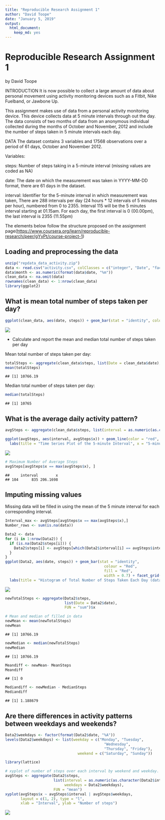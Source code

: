 ```yaml
---
title: "Reproducible Research Assignment 1"
author: "David Toope"
date: "January 5, 2019"
output: 
  html_document: 
    keep_md: yes
---
```

# Reproducible Research Assignment 1
by David Toope

INTRODUCTION 
It is now possible to collect a large amount of data about personal movement using activity monitoring devices such as a Fitbit, Nike Fuelband, or Jawbone Up.

This assignment makes use of data from a personal activity monitoring device. This device collects data at 5 minute intervals through out the day. The data consists of two months of data from an anonymous individual collected during the months of October and November, 2012 and include the number of steps taken in 5 minute intervals each day.

DATA
The dataset contains 3 variables and 17568 observations over a period of 61 days, October and November 2012.

Variables:

steps: Number of steps taking in a 5-minute interval (missing values are coded as NA)

date: The date on which the measurement was taken in YYYY-MM-DD format, there are 61 days in the dataset.

interval: Identifier for the 5-minute interval in which measurement was taken, There are 288 intervals per day (24 hours * 12 intervals of 5 minutes per hour), numbered from 0 to 2355. Interval 115 will be the 5 minutes interval starting at 01.15am. For each day, the first interval is 0 (00.00pm), the last interval is 2355 (11.55pm)

The elements below follow the structure proposed on the assignment page(https://www.coursera.org/learn/reproducible-research/peer/gYyPt/course-project-1)


## Loading and preprocessing the data


```r
unzip("repdata_data_activity.zip")
data <- read.csv("activity.csv", colClasses = c("integer", "Date", "factor"))
data$month <- as.numeric(format(data$date, "%m"))
clean_data <- na.omit(data)
rownames(clean_data) <- 1:nrow(clean_data)
library(ggplot2)
```



## What is mean total number of steps taken per day?

```r
ggplot(clean_data, aes(date, steps)) + geom_bar(stat = "identity", colour = "steelblue", fill = "steelblue", width = 0.7) + facet_grid(. ~ month, scales = "free") + labs(title = "Histogram of Total Number of Steps Taken Each Day", x = "Date", y = "Total number of steps")
```

![](figure/unnamed-chunk-2-1.png)<!-- -->

* Calculate and report the mean and median total number of steps taken per day

Mean total number of steps taken per day:

```r
totalSteps <- aggregate(clean_data$steps, list(Date = clean_data$date), FUN = "sum")$x
mean(totalSteps)
```

```
## [1] 10766.19
```
Median total number of steps taken per day:

```r
median(totalSteps)
```

```
## [1] 10765
```

## What is the average daily activity pattern?


```r
avgSteps <- aggregate(clean_data$steps, list(interval = as.numeric(as.character(clean_data$interval))), FUN = "mean")

ggplot(avgSteps, aes(interval, avgSteps$x)) + geom_line(color = "red", size = 0.8) + 
  labs(title = "Time Series Plot of the 5-minute Interval", x = "5-minute intervals", y = "Average Number of Steps Taken")
```

![](figure/unnamed-chunk-3-1.png)<!-- -->

```r
# Maximum Number of Average Steps
avgSteps[avgSteps$x == max(avgSteps$x), ]
```

```
##     interval        x
## 104      835 206.1698
```


## Imputing missing values

Missing data will be filled in using the mean of the 5 minute interval for each corresponding interval. 


```r
Interval_max <- avgSteps[avgSteps$x == max(avgSteps$x),]
Number_rows <- sum(is.na(data))

Data2 <- data
for (i in 1:nrow(Data2)) {
  if (is.na(Data2$steps[i])) {
    Data2$steps[i] <- avgSteps[which(Data2$interval[i] == avgSteps$interval), ]$x
  }
}
ggplot(Data2, aes(date, steps)) + geom_bar(stat = "identity",
                                             colour = "Red",
                                             fill = "Red",
                                             width = 0.7) + facet_grid(. ~ month, scales = "free") + 
  labs(title = "Histogram of Total Number of Steps Taken Each Day (data fill-in)", x = "Date", y = "Total number of steps")
```

![](figure/unnamed-chunk-4-1.png)<!-- -->

```r
newTotalSteps <- aggregate(Data2$steps, 
                           list(Date = Data2$date), 
                           FUN = "sum")$x

# Mean and median of filled in data 
newMean <- mean(newTotalSteps)
newMean
```

```
## [1] 10766.19
```

```r
newMedian <- median(newTotalSteps)
newMedian
```

```
## [1] 10766.19
```

```r
Meandiff <- newMean- MeanSteps
Meandiff
```

```
## [1] 0
```

```r
Mediandiff <- newMedian - MedianSteps
Mediandiff
```

```
## [1] 1.188679
```


## Are there differences in activity patterns between weekdays and weekends?


```r
Data2$weekdays <- factor(format(Data2$date, "%A"))
levels(Data2$weekdays) <- list(weekday = c("Monday", "Tuesday",
                                             "Wednesday", 
                                             "Thursday", "Friday"),
                                 weekend = c("Saturday", "Sunday"))

library(lattice)

# xyplot of number of steps over each interval by weekend and weekday. 
avgSteps <- aggregate(Data2$steps, 
                      list(interval = as.numeric(as.character(Data2$interval)), 
                           weekdays = Data2$weekdays),
                      FUN = "mean")
xyplot(avgSteps$x ~ avgSteps$interval | avgSteps$weekdays, 
       layout = c(1, 2), type = "l", 
       xlab = "Interval", ylab = "Number of steps")
```

![](figure/unnamed-chunk-5-1.png)<!-- -->

